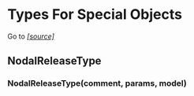 # Types For Special Objects

Go to *[[source]](https://github.com/Dlubal-Software/RSTAB_Python_Client/tree/main/RSTAB/TypesForSpecialObjects)*

## NodalReleaseType 


### NodalReleaseType(comment, params, model)
